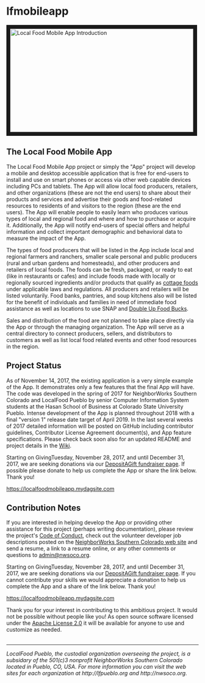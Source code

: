 # lfmobileapp

<a href="http://www.youtube.com/watch?feature=player_embedded&v=5OLwv4ctZV8" target="_blank"> <img src="https://img.youtube.com/vi/5OLwv4ctZV8/maxresdefault.jpg" alt="Local Food Mobile App Introduction" width="480" height="270" border="10"/></a>

## The Local Food Mobile App

The Local Food Mobile App project or simply the "App" project will develop a mobile and desktop accessible application that is free for end-users to install and use on smart phones or access via other web capable devices including PCs and tablets. The App will allow local food producers, retailers, and other organizations (these are not the end users) to share about their products and services and advertise their goods and food-related resources to residents of and visitors to the region (these are the end users). The App will enable people to easily learn who produces various types of local and regional food and where and how to purchase or acquire it. Additionally, the App will notify end-users of special offers and helpful information and collect important demographic and behavioral data to measure the impact of the App.

The types of food producers that will be listed in the App include local and regional farmers and ranchers, smaller scale personal and public producers (rural and urban gardens and homesteads), and other producers and retailers of local foods. The foods can be fresh, packaged, or ready to eat (like in restaurants or cafes) and include foods made with locally or regionally sourced ingredients and/or products that qualify as [cottage foods](http://cofarmtomarket.com/value-added-products/cottage-foods/) under applicable laws and regulations. All producers and retailers will be listed voluntarily. Food banks, pantries, and soup kitchens also will be listed for the benefit of individuals and families in need of immediate food assistance as well as locations to use SNAP and [Double Up Food Bucks](https://doubleupcolorado.org).

Sales and distribution of the food are not planned to take place directly via the App or through the managing organization. The App will serve as a central directory to connect producers, sellers, and distributors to customers as well as list local food related events and other food resources in the region.

## Project Status

As of November 14, 2017, the existing application is a very simple example of the App. It demonstrates only a few features that the final App will have. The code was developed in the spring of 2017 for NeighborWorks Southern Colorado and LocalFood Pueblo by senior Computer Information System students at the Hasan School of Business at Colorado State University Pueblo. Intense development of the App is planned throughout 2018 with a final "version 1" release date target of April 2019. In the last several weeks of 2017 detailed information will be posted on GitHub including contributor guidelines, Contributor License Agreement document(s), and App feature specifications. Please check back soon also for an updated README and project details in the [Wiki](https://github.com/LocalFoodPueblo/lfmobileapp/wiki).

Starting on GivingTuesday, November 28, 2017, and until December 31, 2017, we are seeking donations via our [DepositAGift fundraiser page](https://localfoodmobileapp.mydagsite.com). If possible please donate to help us complete the App or share the link below. Thank you!

https://localfoodmobileapp.mydagsite.com

## Contribution Notes

If you are interested in helping develop the App or providing other assistance for this project (perhaps writing documentation), please review the project's [Code of Conduct](CODE_OF_CONDUCT.md), check out the volunteer developer job descriptions posted on the [NeighborWorks Southern Colorado web site](http://nwsoco.org/who-we-are/join-our-team.html "Join the Team") and send a resume, a link to a resume online, or any other comments or questions to admin@nwsoco.org.

Starting on GivingTuesday, November 28, 2017, and until December 31, 2017, we are seeking donations via our [DepositAGift fundraiser page](https://localfoodmobileapp.mydagsite.com). If you cannot contribute your skills we would appreciate a donation to help us complete the App and a share of the link below. Thank you!

https://localfoodmobileapp.mydagsite.com

Thank you for your interest in contributing to this ambitious project. It would not be possible without people like you! As open source software licensed under the [Apache License 2.0](http://www.apache.org/licenses/LICENSE-2.0) it will be available for anyone to use and customize as needed.<br>
<br>
<hr><em>LocalFood Pueblo, the custodial organization overseeing the project, is a subsidary of the 501(c)3 nonprofit NeighborWorks Southern Colorado located in Pueblo, CO, USA. For more information you can visit the web sites for each organization at http://lfpueblo.org and http://nwsoco.org.</em>
